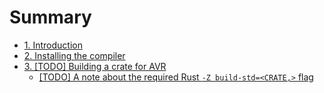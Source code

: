 # Summary

- [1. Introduction](./001-introduction.md)
- [2. Installing the compiler](./002-installing-the-compiler.md)
- [3. [TODO] Building a crate for AVR](./003-building-a-crate-for-avr.md)
  - [[TODO] A note about the required Rust `-Z build-std=<CRATE,>` flag](./003.1-note-about-rust-build-std-flag.md)
